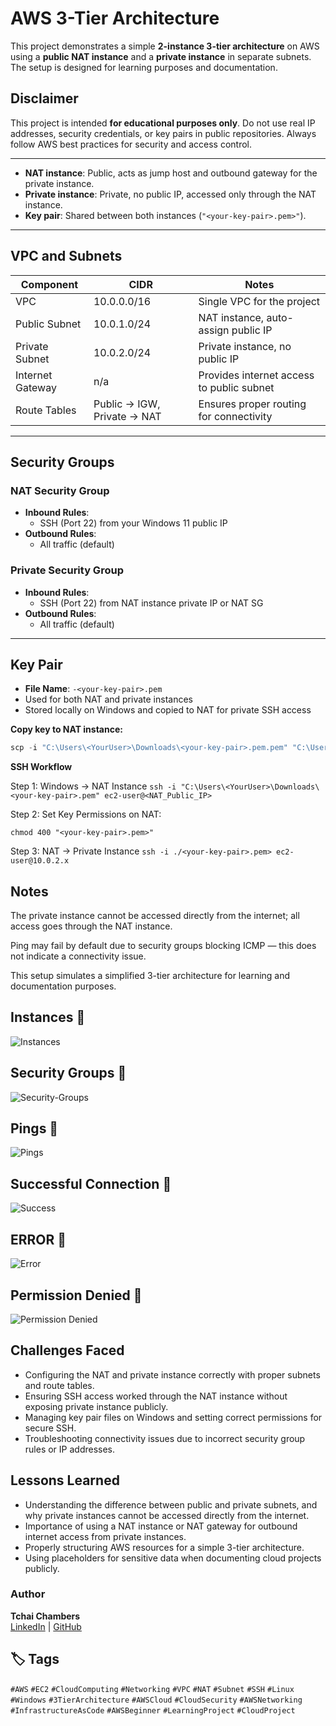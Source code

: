 # AWS 3-Tier Architecture

This project demonstrates a simple **2-instance 3-tier architecture** on AWS using a **public NAT instance** and a **private instance** in separate subnets. The setup is designed for learning purposes and documentation.


## Disclaimer

This project is intended **for educational purposes only**. Do not use real IP addresses, security credentials, or key pairs in public repositories. Always follow AWS best practices for security and access control.

---

- **NAT instance**: Public, acts as jump host and outbound gateway for the private instance.
- **Private instance**: Private, no public IP, accessed only through the NAT instance.
- **Key pair**: Shared between both instances (`"<your-key-pair>.pem>"`).

---

## VPC and Subnets

| Component         | CIDR          | Notes                                |
|------------------|---------------|--------------------------------------|
| VPC              | 10.0.0.0/16   | Single VPC for the project           |
| Public Subnet    | 10.0.1.0/24   | NAT instance, auto-assign public IP  |
| Private Subnet   | 10.0.2.0/24   | Private instance, no public IP       |
| Internet Gateway | n/a           | Provides internet access to public subnet |
| Route Tables     | Public → IGW, Private → NAT | Ensures proper routing for connectivity |

---

## Security Groups

### NAT Security Group

- **Inbound Rules**:
  - SSH (Port 22) from your Windows 11 public IP
- **Outbound Rules**:
  - All traffic (default)

### Private Security Group

- **Inbound Rules**:
  - SSH (Port 22) from NAT instance private IP or NAT SG
- **Outbound Rules**:
  - All traffic (default)

---

## Key Pair

- **File Name**: `-<your-key-pair>.pem`
- Used for both NAT and private instances
- Stored locally on Windows and copied to NAT for private SSH access

**Copy key to NAT instance:**

```powershell
scp -i "C:\Users\<YourUser>\Downloads\<your-key-pair>.pem.pem" "C:\Users\<YourUser>\Downloads\<your-key-pair>.pem" ec2-user@<NAT_Public_IP>:/home/ec2-user/
```
**SSH Workflow**

Step 1: Windows → NAT Instance
 ``` ssh -i "C:\Users\<YourUser>\Downloads\<your-key-pair>.pem" ec2-user@<NAT_Public_IP> ```

Step 2: Set Key Permissions on NAT:

``` chmod 400 "<your-key-pair>.pem>" ```

Step 3: NAT → Private Instance
``` ssh -i ./<your-key-pair>.pem> ec2-user@10.0.2.x ```

## Notes

The private instance cannot be accessed directly from the internet; all access goes through the NAT instance.

Ping may fail by default due to security groups blocking ICMP — this does not indicate a connectivity issue.

This setup simulates a simplified 3-tier architecture for learning and documentation purposes.

## Instances 📸

![Instances](Screenshots/instances.png)

## Security Groups 📸

![Security-Groups](Screenshots/sec-group.png)

## Pings 📸

![Pings](Screenshots/ping.png)

## Successful Connection 📸

![Success](Screenshots/success.png)

## ERROR 📸

![Error](Screenshots/error.png)

## Permission Denied 📸 

![Permission Denied](Screenshots/permission-denied.png)

## Challenges Faced

- Configuring the NAT and private instance correctly with proper subnets and route tables.
- Ensuring SSH access worked through the NAT instance without exposing private instance publicly.
- Managing key pair files on Windows and setting correct permissions for secure SSH.
- Troubleshooting connectivity issues due to incorrect security group rules or IP addresses.

## Lessons Learned

- Understanding the difference between public and private subnets, and why private instances cannot be accessed directly from the internet.
- Importance of using a NAT instance or NAT gateway for outbound internet access from private instances.
- Properly structuring AWS resources for a simple 3-tier architecture.
- Using placeholders for sensitive data when documenting cloud projects publicly.


### Author
**Tchai Chambers**  
[LinkedIn](https://linkedin.com/in/tchaiwanda) | [GitHub](https://github.com/tchaiwanda)


## 🏷️ Tags

`#AWS` `#EC2` `#CloudComputing` `#Networking` `#VPC` `#NAT` `#Subnet` `#SSH` `#Linux` `#Windows` `#3TierArchitecture` `#AWSCloud` `#CloudSecurity` `#AWSNetworking` `#InfrastructureAsCode` `#AWSBeginner` `#LearningProject` `#CloudProject`
